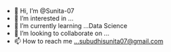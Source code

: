 - 👋 Hi, I’m @Sunita-07
- 👀 I’m interested in ...
- 🌱 I’m currently learning ...Data Science
- 💞️ I’m looking to collaborate on ...
- 📫 How to reach me ...subudhisunita07@gmail.com

<!---
Sunita-07/Sunita-07 is a ✨ special ✨ repository because its `README.md` (this file) appears on your GitHub profile.
You can click the Preview link to take a look at your changes.
--->
